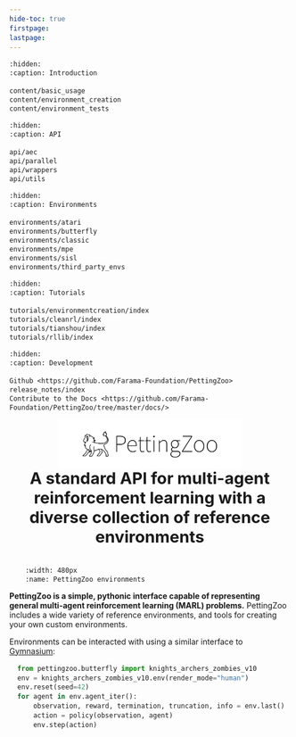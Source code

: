 ```yaml
---
hide-toc: true
firstpage:
lastpage:
---
```


```{toctree}
:hidden:
:caption: Introduction

content/basic_usage
content/environment_creation
content/environment_tests
```

```{toctree}
:hidden:
:caption: API

api/aec
api/parallel
api/wrappers
api/utils
```

```{toctree}
:hidden:
:caption: Environments

environments/atari
environments/butterfly
environments/classic
environments/mpe
environments/sisl
environments/third_party_envs
```

```{toctree}
:hidden:
:caption: Tutorials

tutorials/environmentcreation/index
tutorials/cleanrl/index
tutorials/tianshou/index
tutorials/rllib/index
```

```{toctree}
:hidden:
:caption: Development

Github <https://github.com/Farama-Foundation/PettingZoo>
release_notes/index
Contribute to the Docs <https://github.com/Farama-Foundation/PettingZoo/tree/master/docs/>
```
<style>
h2 { 
    padding-top: 0;
    padding-bottom: 20px;
    font-size: 29px;
    margin: 0;
    overflow: auto;
}
img{
  vertical-align:bottom;
  padding-bottom: 0;
  padding-top: 0
 }
</style>


<center>
<img src="_static/img/pettingzoo-text.png" width="65%" alt="PettingZoo Logo">

<h2>A standard API for multi-agent reinforcement learning with a diverse collection of reference environments</h2>
</center>

```{figure} _static/img/environments-demo.gif
    :width: 480px
    :name: PettingZoo environments
```

**PettingZoo is a simple, pythonic interface capable of representing general multi-agent reinforcement learning (MARL) problems.** PettingZoo includes a wide variety of reference environments, and tools for creating your own custom environments. 

Environments can be interacted with using a similar interface to [Gymnasium](https://gymnasium.farama.org):

```python
  from pettingzoo.butterfly import knights_archers_zombies_v10
  env = knights_archers_zombies_v10.env(render_mode="human")
  env.reset(seed=42)
  for agent in env.agent_iter():
      observation, reward, termination, truncation, info = env.last()
      action = policy(observation, agent)
      env.step(action)
```
